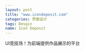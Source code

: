 ```yaml
---
layout: post
title: "www.icondeposit.com"
categories: 界面设计
tags: Desgin
name: Icon Deposit
---
```


UI竞技场！为前端提供作品展示的平台
